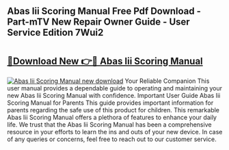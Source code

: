 ## Abas Iii Scoring Manual Free Pdf Download - Part-mTV New Repair Owner Guide - User Service Edition 7Wui2

# <h2><a href="http://bc1169.oget.top/?id=Abas+Iii+Scoring+Manual">🔗Download New 👉🔴 Abas Iii Scoring Manual</a></h2>

[![Abas Iii Scoring Manual new download](https://i.imgur.com/5g1atiW.png)](http://bc1169.oget.top/?id=Abas+Iii+Scoring+Manual)
Your Reliable Companion This user manual provides a dependable guide to operating and maintaining your new Abas Iii Scoring Manual with confidence. Important User Guide Abas Iii Scoring Manual for Parents This guide provides important information for parents regarding the safe use of this product for children. This remarkable Abas Iii Scoring Manual offers a plethora of features to enhance your daily life. We trust that the Abas Iii Scoring Manual has been a comprehensive resource in your efforts to learn the ins and outs of your new device. In case of any queries or concerns, feel free to reach out to our customer service.
